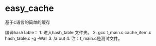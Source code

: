 # easy_cache
基于c语言的简单的缓存

编译hashTable：
    1. 进入hash_table 文件夹。
    2. gcc t_main.c cache_item.c hash_table.c -g -Wall
    3. /a.out
    4. 注：t_main.c是测试文件。
